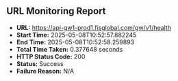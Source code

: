 ## URL Monitoring Report

- **URL:** https://api-gw1-prod1.fisglobal.com/gw/v1/health
- **Start Time:** 2025-05-08T10:52:57.882245
- **End Time:** 2025-05-08T10:52:58.259893
- **Total Time Taken:** 0.377648 seconds
- **HTTP Status Code:** 200
- **Status:** Success
- **Failure Reason:** N/A
